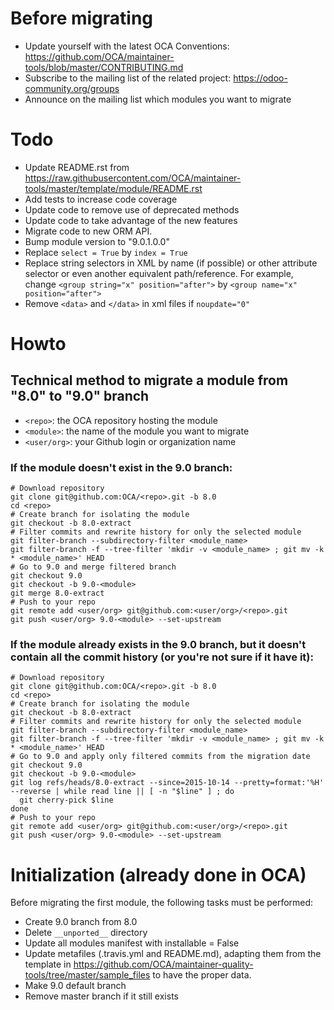 # Before migrating

* Update yourself with the latest OCA Conventions: https://github.com/OCA/maintainer-tools/blob/master/CONTRIBUTING.md
* Subscribe to the mailing list of the related project: https://odoo-community.org/groups
* Announce on the mailing list which modules you want to migrate

# Todo

* Update README.rst from https://raw.githubusercontent.com/OCA/maintainer-tools/master/template/module/README.rst
* Add tests to increase code coverage
* Update code to remove use of deprecated methods
* Update code to take advantage of the new features
* Migrate code to new ORM API.
* Bump module version to "9.0.1.0.0"
* Replace `select = True` by `index = True`
* Replace string selectors in XML by name (if possible) or other attribute selector or even another equivalent path/reference. For example, change `<group string="x" position="after">` by `<group name="x" position="after">`
* Remove `<data>` and `</data>` in xml files if `noupdate="0"`

# Howto

## Technical method to migrate a module from "8.0" to "9.0" branch

* `<repo>`: the OCA repository hosting the module
* `<module>`: the name of the module you want to migrate
* `<user/org>`: your Github login or organization name

### If the module doesn't exist in the 9.0 branch:

```shell
# Download repository
git clone git@github.com:OCA/<repo>.git -b 8.0
cd <repo>
# Create branch for isolating the module
git checkout -b 8.0-extract
# Filter commits and rewrite history for only the selected module
git filter-branch --subdirectory-filter <module_name>
git filter-branch -f --tree-filter 'mkdir -v <module_name> ; git mv -k * <module_name>' HEAD
# Go to 9.0 and merge filtered branch
git checkout 9.0
git checkout -b 9.0-<module>
git merge 8.0-extract
# Push to your repo
git remote add <user/org> git@github.com:<user/org>/<repo>.git
git push <user/org> 9.0-<module> --set-upstream
```

### If the module already exists in the 9.0 branch, but it doesn't contain all the commit history (or you're not sure if it have it):

```shell
# Download repository
git clone git@github.com:OCA/<repo>.git -b 8.0
cd <repo>
# Create branch for isolating the module
git checkout -b 8.0-extract
# Filter commits and rewrite history for only the selected module
git filter-branch --subdirectory-filter <module_name>
git filter-branch -f --tree-filter 'mkdir -v <module_name> ; git mv -k * <module_name>' HEAD
# Go to 9.0 and apply only filtered commits from the migration date
git checkout 9.0
git checkout -b 9.0-<module>
git log refs/heads/8.0-extract --since=2015-10-14 --pretty=format:'%H' --reverse | while read line || [ -n "$line" ] ; do
  git cherry-pick $line
done
# Push to your repo
git remote add <user/org> git@github.com:<user/org>/<repo>.git
git push <user/org> 9.0-<module> --set-upstream
```

# Initialization (already done in OCA)

Before migrating the first module, the following tasks must be performed:

* Create 9.0 branch from 8.0
* Delete `__unported__` directory
* Update all modules manifest with installable = False
* Update metafiles (.travis.yml and README.md), adapting them from the template in https://github.com/OCA/maintainer-quality-tools/tree/master/sample_files to have the proper data.
* Make 9.0 default branch
* Remove master branch if it still exists